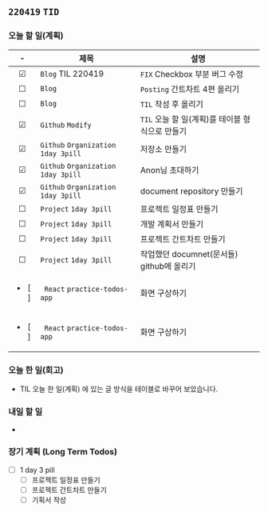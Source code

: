 ## `220419` `TID`

### 오늘 할 일(계획)

<!-- &#9744;  - unchecked -->
<!-- &#9745; - checked  -->

|    -    | 제목                                 | 설명                                            |
| :-----: | ------------------------------------ | ----------------------------------------------- |
| &#9745; | `Blog` TIL 220419                    | `FIX` Checkbox 부분 버그 수정                   |
| &#9744; | `Blog`                               | `Posting` 간트차트 4편 올리기                   |
| &#9744; | `Blog`                               | `TIL` 작성 후 올리기                            |
| &#9745; | `Github` `Modify`                    | `TIL` 오늘 할 일(계획)를 테이블 형식으로 만들기 |
| &#9745; | `Github` `Organization` `1day 3pill` | 저장소 만들기                                   |
| &#9745; | `Github` `Organization` `1day 3pill` | Anon님 초대하기                                 |
| &#9745; | `Github` `Organization` `1day 3pill` | document repository 만들기                      |
| &#9744; | `Project` `1day 3pill `              | 프로젝트 일정표 만들기                          |
| &#9744; | `Project` `1day 3pill `              | 개발 계획서 만들기                              |
| &#9744; | `Project` `1day 3pill `              | 프로젝트 간트차트 만들기                        |
| &#9744; | `Project` `1day 3pill `              | 작업했던 documnet(문서들) github에 올리기       |
| <ul><li> [ ] </li></ul> | ` React` `practice-todos-app `       | 화면 구상하기                                   |
| <ul><li> [ ] </li></ul> | ` React` `practice-todos-app `       | 화면 구상하기                                   |

<!-- - [x] [ Blog ] TIL 220419 - `FIX` Checkbox 부분 버그 수정
- [ ] [ Blog ] 간트차트 4편 올리기
- [ ] [ Github ] - create
- [ ] [ Study ] Waterfall 개발론
- [ ] `1day 3 Pill` 프로젝트 일정표 만들기
- [ ] `1day 3 pill` 개발 계획서 만들기
- [ ] `1day 3 pill` 프로젝트 간트차트 만들기
- [ ] `1day 3 pill` 작업했던 documnet(문서들) github에 올리기
- [ ] node.js 크롤링 공부해보기 -->

### 오늘 한 일(회고)

- TIL 오늘 한 일(계획) 에 있는 글 방식을 테이블로 바꾸어 보았습니다.

### 내일 할 일

-

### 장기 계획 (Long Term Todos)

- [ ] 1 day 3 pill
  - [ ] 프로젝트 일정표 만들기
  - [ ] 프로젝트 간트차트 만들기
  - [ ] 기획서 작성
